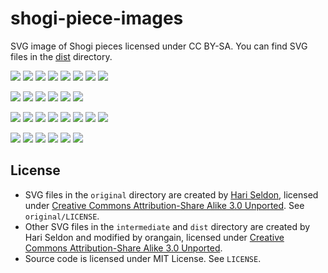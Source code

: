 # shogi-piece-images
SVG image of Shogi pieces licensed under CC BY-SA. You can find SVG files in the [dist](https://github.com/orangain/shogi-piece-images/tree/master/dist) directory.

<img src="https://orangain.github.io/shogi-piece-images/dist/0FU.svg"> <img src="https://orangain.github.io/shogi-piece-images/dist/0KY.svg"> <img src="https://orangain.github.io/shogi-piece-images/dist/0KE.svg"> <img src="https://orangain.github.io/shogi-piece-images/dist/0GI.svg"> <img src="https://orangain.github.io/shogi-piece-images/dist/0KI.svg"> <img src="https://orangain.github.io/shogi-piece-images/dist/0KA.svg"> <img src="https://orangain.github.io/shogi-piece-images/dist/0HI.svg"> <img src="https://orangain.github.io/shogi-piece-images/dist/0OU.svg">

<img src="https://orangain.github.io/shogi-piece-images/dist/0TO.svg"> <img src="https://orangain.github.io/shogi-piece-images/dist/0NY.svg"> <img src="https://orangain.github.io/shogi-piece-images/dist/0NK.svg"> <img src="https://orangain.github.io/shogi-piece-images/dist/0NG.svg"> <img src="https://orangain.github.io/shogi-piece-images/dist/0UM.svg"> <img src="https://orangain.github.io/shogi-piece-images/dist/0RY.svg">

<img src="https://orangain.github.io/shogi-piece-images/dist/1FU.svg"> <img src="https://orangain.github.io/shogi-piece-images/dist/1KY.svg"> <img src="https://orangain.github.io/shogi-piece-images/dist/1KE.svg"> <img src="https://orangain.github.io/shogi-piece-images/dist/1GI.svg"> <img src="https://orangain.github.io/shogi-piece-images/dist/1KI.svg"> <img src="https://orangain.github.io/shogi-piece-images/dist/1KA.svg"> <img src="https://orangain.github.io/shogi-piece-images/dist/1HI.svg"> <img src="https://orangain.github.io/shogi-piece-images/dist/1OU.svg">

<img src="https://orangain.github.io/shogi-piece-images/dist/1TO.svg"> <img src="https://orangain.github.io/shogi-piece-images/dist/1NY.svg"> <img src="https://orangain.github.io/shogi-piece-images/dist/1NK.svg"> <img src="https://orangain.github.io/shogi-piece-images/dist/1NG.svg"> <img src="https://orangain.github.io/shogi-piece-images/dist/1UM.svg"> <img src="https://orangain.github.io/shogi-piece-images/dist/1RY.svg">


## License

* SVG files in the `original` directory are created by [Hari Seldon](https://commons.wikimedia.org/wiki/User:Hari_Seldon), licensed under [Creative Commons Attribution-Share Alike 3.0 Unported](https://creativecommons.org/licenses/by-sa/3.0/deed.en). See `original/LICENSE`.
* Other SVG files in the `intermediate` and `dist` directory are created by Hari Seldon and modified by orangain, licensed under [Creative Commons Attribution-Share Alike 3.0 Unported](https://creativecommons.org/licenses/by-sa/3.0/deed.en).
* Source code is licensed under MIT License. See `LICENSE`.
